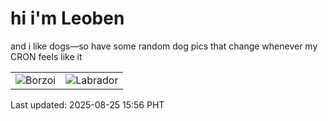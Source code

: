 # hi i'm Leoben

and i like dogs—so have some random dog pics that change whenever my CRON feels like it

|  |  |
|--------|----------|
| ![Borzoi](https://random-dog-vercel.vercel.app/api/random-borzoi?v=1756108566) | ![Labrador](https://random-dog-vercel.vercel.app/api/random-labrador?v=1756108566) |

Last updated: 2025-08-25 15:56 PHT
